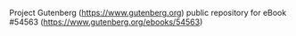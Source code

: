 Project Gutenberg (https://www.gutenberg.org) public repository for
eBook #54563 (https://www.gutenberg.org/ebooks/54563)
